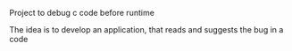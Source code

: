 Project to debug c code before runtime

The idea is to develop an application, that reads and suggests the bug in a code
